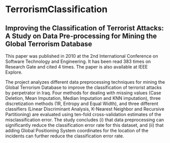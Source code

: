# TerrorismClassification

## Improving the Classification of Terrorist Attacks: A Study on Data Pre-processing for Mining the Global Terrorism Database


This paper was published in 2010 at the 2nd International Conference on Software Technology and Engineering.  It has been read 383 times on Research Gate and cited 4 times.  The paper is also available at IEEE Explore.

The project analyzes different data preprocessing techniques for mining the Global Terrorism Database to improve the classification of terrorist attacks by perpetrator in Iraq.  Four methods for dealing with missing values (Case Deletion, Mean Imputation, Median Imputation and KNN imputation), three discretization methods (1R, Entropy and Equal Width), and three different classifiers (Linear Discriminant Analysis, K-Nearest Neighbor and Recursive Partitioning) are evaluated using ten-fold cross-validation estimates of the misclassification error.  The study concludes (i) that data preprocessing can significantly reduce the classification error rate for this dataset, and (ii) that adding Global Positioning System coordinates for the location of the incidents can further reduce the classification error rate. 

